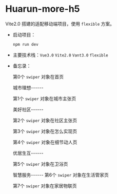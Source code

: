 # Huarun-more-h5
Vite2.0 搭建的适配移动端项目，使用 `flexible` 方案。

+ 启动项目：

  ```js
  npm run dev
  ```

- 主要技术栈：`Vue3.0`   `Vite2.0`   `Vant3.0`   `flexible`

+ 备忘录：

  第0个 `swiper` 对象在首页

  城市理想------

  第1个 `swiper` 对象在城市主张页

  美好社区------

  第2个 `swiper` 对象在社区主张页  
  
  第3个 `swiper` 对象在怎么实现页  

  第4个 `swiper` 对象在细节动人页  

  优居生互------

  第5个 `swiper` 对象在卫浴页
  
  智慧服务------
  第6个 `swiper` 对象在生活管家页 
  
  第7个 `swiper` 对象在家居物联页

